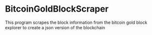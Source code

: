# BitcoinGoldBlockScraper
This program scrapes the block information from the bitcoin gold block explorer to create a json version of the blockchain
